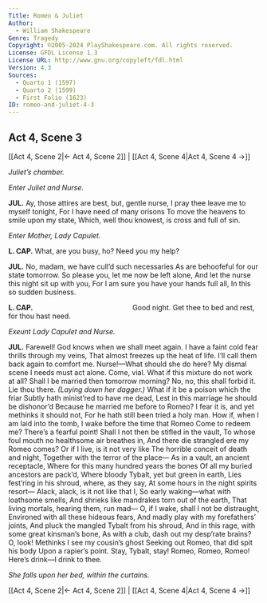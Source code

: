 ```yaml
---
Title: Romeo & Juliet
Author: 
  - William Shakespeare
Genre: Tragedy
Copyright: ©2005-2024 PlayShakespeare.com. All rights reserved.
License: GFDL License 1.3
License URL: http://www.gnu.org/copyleft/fdl.html
Version: 4.3
Sources:
  - Quarto 1 (1597)
  - Quarto 2 (1599)
  - First Folio (1623)
ID: romeo-and-juliet-4-3
---
```


## Act 4, Scene 3
[[Act 4, Scene 2|← Act 4, Scene 2]] | [[Act 4, Scene 4|Act 4, Scene 4 →]]

*Juliet’s chamber.*

*Enter Juliet and Nurse.*

**JUL.**
Ay, those attires are best, but, gentle nurse,
I pray thee leave me to myself tonight,
For I have need of many orisons
To move the heavens to smile upon my state,
Which, well thou knowest, is cross and full of sin.

*Enter Mother, Lady Capulet.*

**L. CAP.**
What, are you busy, ho? Need you my help?

**JUL.**
No, madam, we have cull’d such necessaries
As are behoofeful for our state tomorrow.
So please you, let me now be left alone,
And let the nurse this night sit up with you,
For I am sure you have your hands full all,
In this so sudden business.

**L. CAP.**
              Good night.
Get thee to bed and rest, for thou hast need.

*Exeunt Lady Capulet and Nurse.*

**JUL.**
Farewell! God knows when we shall meet again.
I have a faint cold fear thrills through my veins,
That almost freezes up the heat of life.
I’ll call them back again to comfort me.
Nurse!—What should she do here?
My dismal scene I needs must act alone.
Come, vial.
What if this mixture do not work at all?
Shall I be married then tomorrow morning?
No, no, this shall forbid it. Lie thou there.
*(Laying down her dagger.)*
What if it be a poison which the friar
Subtly hath minist’red to have me dead,
Lest in this marriage he should be dishonor’d
Because he married me before to Romeo?
I fear it is, and yet methinks it should not,
For he hath still been tried a holy man.
How if, when I am laid into the tomb,
I wake before the time that Romeo
Come to redeem me? There’s a fearful point!
Shall I not then be stifled in the vault,
To whose foul mouth no healthsome air breathes in,
And there die strangled ere my Romeo comes?
Or if I live, is it not very like
The horrible conceit of death and night,
Together with the terror of the place⁠—
As in a vault, an ancient receptacle,
Where for this many hundred years the bones
Of all my buried ancestors are pack’d,
Where bloody Tybalt, yet but green in earth,
Lies fest’ring in his shroud, where, as they say,
At some hours in the night spirits resort⁠—
Alack, alack, is it not like that I,
So early waking—what with loathsome smells,
And shrieks like mandrakes torn out of the earth,
That living mortals, hearing them, run mad⁠—
O, if I wake, shall I not be distraught,
Environed with all these hideous fears,
And madly play with my forefathers’ joints,
And pluck the mangled Tybalt from his shroud,
And in this rage, with some great kinsman’s bone,
As with a club, dash out my desp’rate brains?
O, look! Methinks I see my cousin’s ghost
Seeking out Romeo, that did spit his body
Upon a rapier’s point. Stay, Tybalt, stay!
Romeo, Romeo, Romeo! Here’s drink—I drink to thee.

*She falls upon her bed, within the curtains.*

[[Act 4, Scene 2|← Act 4, Scene 2]] | [[Act 4, Scene 4|Act 4, Scene 4 →]]